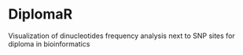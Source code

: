 # DiplomaR
Visualization of dinucleotides frequency analysis next to SNP sites for diploma in bioinformatics
